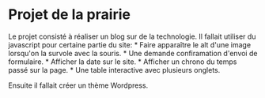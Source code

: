 **Projet de la prairie**
  ====================

Le projet consisté à réaliser un blog sur de la technologie.
Il fallait utiliser du javascript pour certaine partie du site:
	*	Faire apparaître le alt d'une image lorsqu'on la survole avec la souris.
	*	Une demande confiramation d'envoi de formulaire.
	*	Afficher la date sur le site.
	*	Afficher un chrono du temps passé sur la page.
	*	Une table interactive avec plusieurs onglets.

Ensuite il fallait créer un thème Wordpress.